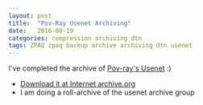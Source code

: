 ```yaml
---
layout: post
title:  "Pov-Ray Usenet Archiving"
date:   2016-08-19
categories: compression archiving dtn
tags: ZPAQ zpaq backup archive archiving dtn usenet
---
```

I've completed the archive of [Pov-ray's Usenet](http://news.povray.org/groups/) :)
* [Download it at Internet archive.org](https://archive.org/details/pov-ray-usenet-archive_20160812)
* I am doing a roll-archive of the usenet archive group
